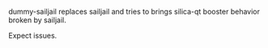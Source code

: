 dummy-sailjail replaces sailjail and tries to brings silica-qt booster behavior broken by sailjail.

Expect issues.
